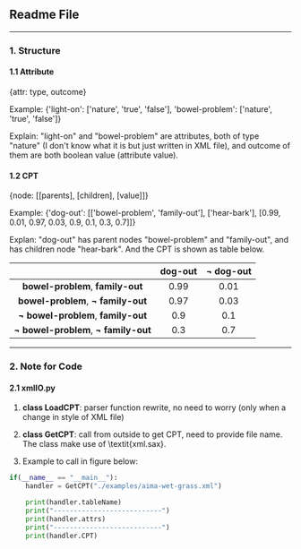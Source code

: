 ## Readme File

---
### 1. Structure
#### 1.1 Attribute
{attr: type, outcome\}

Example: 
{'light-on': ['nature', 'true', 'false'], 'bowel-problem': ['nature', 'true', 'false']}

Explain: 
"light-on" and "bowel-problem" are attributes, both of type "nature" (I don't know what it is but just written in XML file), and outcome of them are both boolean value (attribute value).

#### 1.2 CPT
{node: [[parents], [children], [value]]}

Example:
{'dog-out': [['bowel-problem', 'family-out'], ['hear-bark'], [0.99, 0.01, 0.97, 0.03, 0.9, 0.1, 0.3, 0.7]]}

Explan: 
"dog-out" has parent nodes "bowel-problem" and "family-out", and has children node "hear-bark". And the CPT is shown as table below.

||dog-out|¬ dog-out|
|:---: |:---: |:---: |
|**bowel-problem**, **family-out**|0.99|0.01|
|**bowel-problem**, **¬ family-out**|0.97|0.03|
|**¬ bowel-problem**, **family-out**|0.9| 0.1|
|**¬ bowel-problem**, **¬ family-out**|0.3|0.7|

---
### 2. Note for Code
#### 2.1 xmlIO.py
1. **class LoadCPT**: parser function rewrite, no need to worry (only when a change in style of XML file)

2. **class GetCPT**: call from outside to get CPT, need to provide file name. The class make use of \textit{xml.sax}.
 
3. Example to call in figure below:
```python
if(__name__ == "__main__"):
    handler = GetCPT("./examples/aima-wet-grass.xml")

    print(handler.tableName)
    print("---------------------------")
    print(handler.attrs)
    print("---------------------------")
    print(handler.CPT)
```
